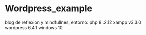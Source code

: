 # Wordpress_example
blog de reflexion y mindfullnes,
entorno:
php 8 .2.12
xampp v3.3.0
wordpress 6.4.1
windows 10
 

